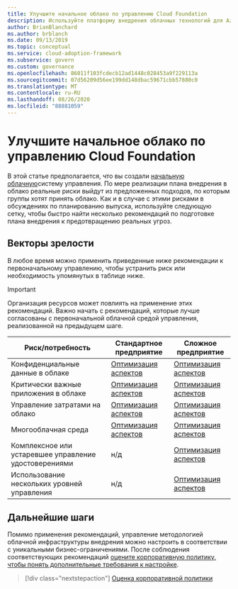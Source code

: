```yaml
---
title: Улучшите начальное облако по управлению Cloud Foundation
description: Используйте платформу внедрения облачных технологий для Azure, чтобы узнать, как постепенно усовершенствовать начальную облачную инфраструктуру управления.
author: BrianBlanchard
ms.author: brblanch
ms.date: 09/13/2019
ms.topic: conceptual
ms.service: cloud-adoption-framework
ms.subservice: govern
ms.custom: governance
ms.openlocfilehash: 86011f103fcdecb12ad1448c028453a9f229113a
ms.sourcegitcommit: 07d56209d56ee199dd148dbac59671cbb57880c0
ms.translationtype: MT
ms.contentlocale: ru-RU
ms.lasthandoff: 08/26/2020
ms.locfileid: "88881059"
---
```

# <a name="improve-your-initial-cloud-governance-foundation"></a>Улучшите начальное облако по управлению Cloud Foundation

В этой статье предполагается, что вы создали [начальную облачную](./initial-foundation.md)систему управления. По мере реализации плана внедрения в облако реальные риски выйдут из предложенных подходов, по которым группы хотят принять облако. Как и в случае с этими рисками в обсуждениях по планированию выпуска, используйте следующую сетку, чтобы быстро найти несколько рекомендаций по подготовке плана внедрения к предотвращению реальных угроз.

## <a name="maturity-vectors"></a>Векторы зрелости

В любое время можно применить приведенные ниже рекомендации к первоначальному управлению, чтобы устранить риск или необходимость упомянутых в таблице ниже.

> [!IMPORTANT]
> Организация ресурсов может повлиять на применение этих рекомендаций. Важно начать с рекомендаций, которые лучше согласованы с первоначальной облачной средой управления, реализованной на предыдущем шаге.

| Риск/потребность | Стандартное предприятие | Сложное предприятие |
|---|---|---|
| Конфиденциальные данные в облаке | [Оптимизация аспектов](./guides/standard/security-baseline-improvement.md) | [Оптимизация аспектов](./guides/complex/security-baseline-improvement.md) |
| Критически важные приложения в облаке | [Оптимизация аспектов](./guides/standard/resource-consistency-improvement.md) | [Оптимизация аспектов](./guides/complex/resource-consistency-improvement.md) |
| Управление затратами на облако | [Оптимизация аспектов](./guides/standard/cost-management-improvement.md) | [Оптимизация аспектов](./guides/complex/cost-management-improvement.md) |
| Многооблачная среда | [Оптимизация аспектов](./guides/standard/multicloud-improvement.md) | [Оптимизация аспектов](./guides/complex/multicloud-improvement.md) |
| Комплексное или устаревшее управление удостоверениями | н/д | [Оптимизация аспектов](./guides/complex/identity-baseline-improvement.md) |
| Использование нескольких уровней управления | н/д | [Оптимизация аспектов](./guides/complex/multiple-layers-of-governance.md) |

## <a name="next-steps"></a>Дальнейшие шаги

Помимо применения рекомендаций, управление методологией облачной инфраструктуры внедрения можно настроить в соответствии с уникальными бизнес-ограничениями. После соблюдения соответствующих рекомендаций [оцените корпоративную политику, чтобы понять дополнительные требования к настройке](./corporate-policy.md).

> [!div class="nextstepaction"]
> [Оценка корпоративной политики](./corporate-policy.md)
